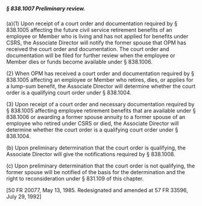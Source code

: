 ##### § 838.1007 Preliminary review. #####

(a)(1) Upon receipt of a court order and documentation required by § 838.1005 affecting the future civil service retirement benefits of an employee or Member who is living and has not applied for benefits under CSRS, the Associate Director will notify the former spouse that OPM has received the court order and documentation. The court order and documentation will be filed for further review when the employee or Member dies or funds become available under § 838.1006.

(2) When OPM has received a court order and documentation required by § 838.1005 affecting an employee or Member who retires, dies, or applies for a lump-sum benefit, the Associate Director will determine whether the court order is a qualifying court order under § 838.1004.

(3) Upon receipt of a court order and necessary documentation required by § 838.1005 affecting employee retirement benefits that are available under § 838.1006 or awarding a former spouse annuity to a former spouse of an employee who retired under CSRS or died, the Associate Director will determine whether the court order is a qualifying court order under § 838.1004.

(b) Upon preliminary determination that the court order is qualifying, the Associate Director will give the notifications required by § 838.1008.

(c) Upon preliminary determination that the court order is not qualifying, the former spouse will be notified of the basis for the determination and the right to reconsideration under § 831.109 of this chapter.

[50 FR 20077, May 13, 1985. Redesignated and amended at 57 FR 33596, July 29, 1992]
